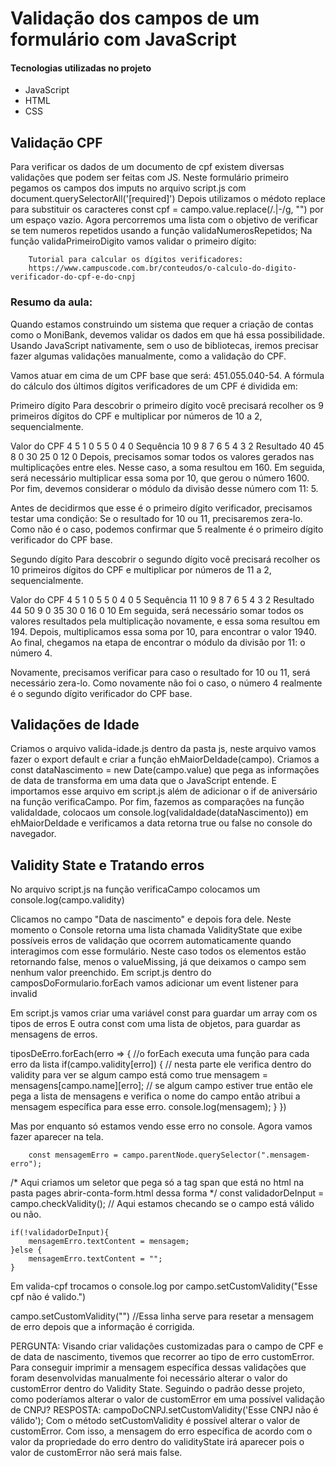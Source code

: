 # Validação dos campos de um formulário com JavaScript

#### Tecnologias utilizadas no projeto
* JavaScript
* HTML
* CSS

## Validação CPF

Para verificar os dados de um documento de cpf existem diversas validações que podem ser feitas com JS.
Neste formulário primeiro pegamos os campos dos imputs no arquivo script.js com document.querySelectorAll('[required]')
Depois utilizamos o médoto replace para substituir os caracteres const cpf = campo.value.replace(/\.|-/g, "") por um espaço vazio.
Agora percorremos uma lista com o objetivo de verificar se tem numeros repetidos usando a função validaNumerosRepetidos;
Na função validaPrimeiroDigito vamos validar o primeiro dígito:

        Tutorial para calcular os dígitos verificadores:
        https://www.campuscode.com.br/conteudos/o-calculo-do-digito-verificador-do-cpf-e-do-cnpj 


### Resumo da aula:
Quando estamos construindo um sistema que requer a criação de contas como o MoniBank, devemos validar os dados em que há essa possibilidade. Usando JavaScript nativamente, sem o uso de bibliotecas, iremos precisar fazer algumas validações manualmente, como a validação do CPF.

Vamos atuar em cima de um CPF base que será: 451.055.040-54. A fórmula do cálculo dos últimos dígitos verificadores de um CPF é dividida em:

Primeiro dígito
Para descobrir o primeiro dígito você precisará recolher os 9 primeiros dígitos do CPF e multiplicar por números de 10 a 2, sequencialmente.

Valor do CPF	4	5	1	0	5	5	0	4	0
Sequência	10	9	8	7	6	5	4	3	2
Resultado	40	45	8	0	30	25	0	12	0
Depois, precisamos somar todos os valores gerados nas multiplicações entre eles. Nesse caso, a soma resultou em 160. Em seguida, será necessário multiplicar essa soma por 10, que gerou o número 1600. Por fim, devemos considerar o módulo da divisão desse número com 11: 5.

Antes de decidirmos que esse é o primeiro dígito verificador, precisamos testar uma condição: Se o resultado for 10 ou 11, precisaremos zera-lo. Como não é o caso, podemos confirmar que 5 realmente é o primeiro dígito verificador do CPF base.

Segundo dígito
Para descobrir o segundo dígito você precisará recolher os 10 primeiros dígitos do CPF e multiplicar por números de 11 a 2, sequencialmente.

Valor do CPF	4	5	1	0	5	5	0	4	0	5
Sequência	11	10	9	8	7	6	5	4	3	2
Resultado	44	50	9	0	35	30	0	16	0	10
Em seguida, será necessário somar todos os valores resultados pela multiplicação novamente, e essa soma resultou em 194. Depois, multiplicamos essa soma por 10, para encontrar o valor 1940. Ao final, chegamos na etapa de encontrar o módulo da divisão por 11: o número 4.

Novamente, precisamos verificar para caso o resultado for 10 ou 11, será necessário zera-lo. Como novamente não foi o caso, o número 4 realmente é o segundo dígito verificador do CPF base.

## Validações de Idade

Criamos o arquivo valida-idade.js dentro da pasta js, neste arquivo vamos fazer o export default e criar a função ehMaiorDeIdade(campo).
Criamos a const dataNascimento = new Date(campo.value) que pega as informações de data de transforma em uma data que o JavaScript entende.
E importamos esse arquivo em script.js além de adicionar o if de aniversário na função verificaCampo.
Por fim, fazemos as comparações  na função validaIdade, colocaos um console.log(validaIdade(dataNascimento)) em ehMaiorDeIdade e verificamos a data retorna true ou false no console do navegador.

## Validity State e Tratando erros

No arquivo script.js na função verificaCampo colocamos um console.log(campo.validity) 

Clicamos no campo "Data de nascimento" e depois fora dele. Neste momento o Console retorna uma lista chamada ValidityState que exibe possíveis erros de validação que ocorrem automaticamente quando interagimos com esse formulário. Neste caso todos os elementos estão retornando false, menos o valueMissing, já que deixamos o campo sem nenhum valor preenchido.
Em script.js dentro do camposDoFormulario.forEach vamos adicionar um event listener para invalid

Em script.js vamos criar uma variável const para guardar um array com os tipos de erros
E outra const com uma lista de objetos, para guardar as mensagens de erros.

tiposDeErro.forEach(erro => { //o forEach executa uma função para cada erro da lista
        if(campo.validity[erro]) { // nesta parte ele verifica dentro do validity para ver se algum campo está como true
            mensagem = mensagens[campo.name][erro]; // se algum campo estiver true então ele pega a lista de mensagens e verifica o nome do campo então atribui a mensagem específica para esse erro. 
            console.log(mensagem);
        }
    })

Mas por enquanto só estamos vendo esse erro no console. Agora vamos fazer aparecer na tela.

        const mensagemErro = campo.parentNode.querySelector(".mensagem-erro"); 

/* Aqui criamos um seletor que pega só a tag span que está no html na pasta pages abrir-conta-form.html dessa forma <span class="mensagem-erro"></span>*/
    const validadorDeInput = campo.checkValidity(); // Aqui estamos checando se o campo está válido ou não.

    if(!validadorDeInput){
        mensagemErro.textContent = mensagem; 
    }else {
        mensagemErro.textContent = "";
    }


Em valida-cpf trocamos o console.log por campo.setCustomValidity("Esse cpf não é valido.")

campo.setCustomValidity("") //Essa linha serve para resetar a mensagem de erro depois que a informação é corrigida.

PERGUNTA: Visando criar validações customizadas para o campo de CPF e de data de nascimento, tivemos que recorrer ao tipo de erro customError. Para conseguir imprimir a mensagem específica dessas validações que foram desenvolvidas manualmente foi necessário alterar o valor do customError dentro do Validity State.
Seguindo o padrão desse projeto, como poderíamos alterar o valor de customError em uma possível validação de CNPJ?
RESPOSTA: campoDoCNPJ.setCustomValidity('Esse CNPJ não é válido');
Com o método setCustomValidity é possível alterar o valor de customError. Com isso, a mensagem do erro específica de acordo com o valor da propriedade do erro dentro do validityState irá aparecer pois o valor de customError não será mais false.








